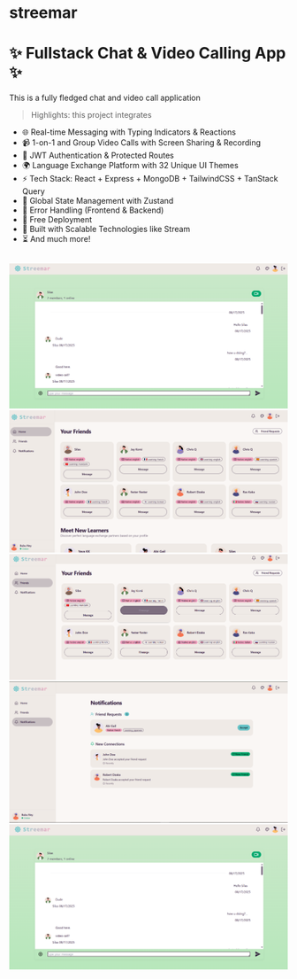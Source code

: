 # streemar
# ✨ Fullstack Chat & Video Calling App ✨
This is a fully fledged chat and video call application


> Highlights: this project integrates

- 🌐 Real-time Messaging with Typing Indicators & Reactions
- 📹 1-on-1 and Group Video Calls with Screen Sharing & Recording
- 🔐 JWT Authentication & Protected Routes
- 🌍 Language Exchange Platform with 32 Unique UI Themes
- ⚡ Tech Stack: React + Express + MongoDB + TailwindCSS + TanStack Query
- 🧠 Global State Management with Zustand
- 🚨 Error Handling (Frontend & Backend)
- 🚀 Free Deployment
- 🎯 Built with Scalable Technologies like Stream
- ⏳ And much more!

##
![alt text](image.png)
![alt text](image-1.png)
![alt text](image-2.png)
![alt text](image-3.png)
![alt text](image.png)

